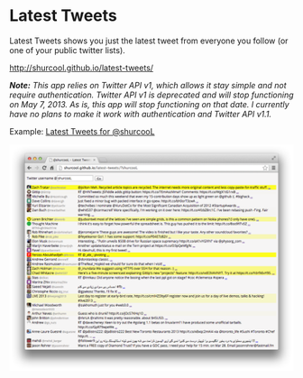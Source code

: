 Latest Tweets
=============

Latest Tweets shows you just the latest tweet from everyone you follow (or one of your public twitter lists).

http://shurcool.github.io/latest-tweets/

_**Note:** This app relies on Twitter API v1, which allows it stay simple and not require authentication. Twitter API v1 is deprecated and will stop functioning on May 7, 2013. As is, this app will stop functioning on that date. I currently have no plans to make it work with authentication and Twitter API v1.1._

Example: [Latest Tweets for @shurcooL](http://shurcool.github.io/latest-tweets/?shurcooL)

![](Screenshot.png)
